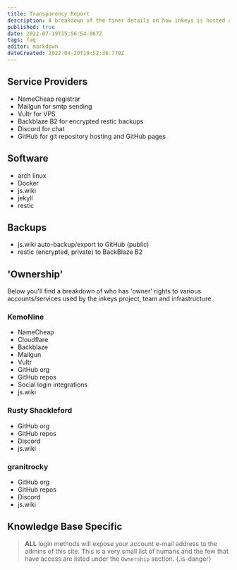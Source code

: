 ```yaml
---
title: Transparency Report
description: A breakdown of the finer details on how inkeys is hosted and structured
published: true
date: 2022-07-19T15:56:54.067Z
tags: faq
editor: markdown
dateCreated: 2022-04-20T19:52:36.779Z
---
```


## Service Providers

- NameCheap registrar
- Mailgun for smtp sending
- Vultr for VPS
- Backblaze B2 for encrypted restic backups
- Discord for chat
- GitHub for git repository hosting and GitHub pages

## Software

- arch linux
- Docker
- js.wiki
- jekyll
- restic

## Backups

- js.wiki auto-backup/export to GitHub (public)
- restic (encrypted, private) to BackBlaze B2

## 'Ownership'

Below you'll find a breakdown of who has 'owner' rights to various accounts/services used by the inkeys project, team and infrastructure.

### KemoNine

- NameCheap
- Cloudflare
- Backblaze
- Mailgun
- Vultr
- GitHub org
- GitHub repos
- Social login integrations
- js.wiki

### Rusty Shackleford

- GitHub org
- GitHub repos
- Discord
- js.wiki

### granitrocky

- GitHub org
- GitHub repos
- Discord
- js.wiki

## Knowledge Base Specific

> **ALL** login methods will expose your account e-mail address to the admins of this site. This is a very small list of humans and the few that have access are listed under the `Ownership` section.
{.is-danger}
